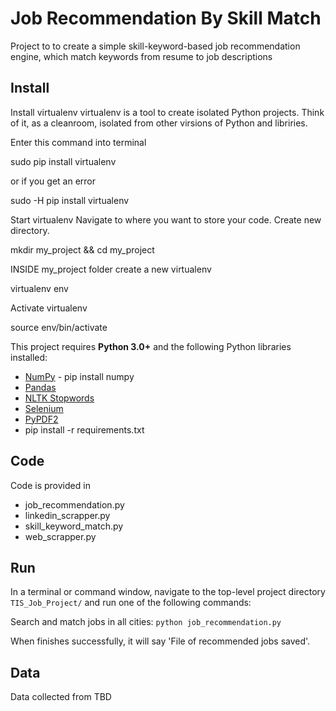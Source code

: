 # Job Recommendation By Skill Match

Project to to create a simple skill-keyword-based job recommendation engine, which match keywords from resume to job descriptions

## Install

Install virtualenv
virtualenv is a tool to create isolated Python projects. Think of it, as a cleanroom, isolated from other virsions of Python and libriries.

Enter this command into terminal

sudo pip install virtualenv

or if you get an error

sudo -H pip install virtualenv

Start virtualenv
Navigate to where you want to store your code. Create new directory.

mkdir my_project && cd my_project

INSIDE my_project folder create a new virtualenv

virtualenv env

Activate virtualenv

source env/bin/activate

This project requires **Python 3.0+** and the following Python libraries installed:

- [NumPy](http://www.numpy.org/) - pip install numpy
- [Pandas](http://pandas.pydata.org)
- [NLTK Stopwords](https://www.nltk.org/book/ch02.html)
- [Selenium](https://www.seleniumhq.org/)
- [PyPDF2](https://pythonhosted.org/PyPDF2/)
- pip install -r requirements.txt

## Code

Code is provided in 
- job_recommendation.py
- linkedin_scrapper.py
- skill_keyword_match.py
- web_scrapper.py

## Run

In a terminal or command window, navigate to the top-level project directory `TIS_Job_Project/` and run one of the following commands:

Search and match jobs in all cities:
```python job_recommendation.py```

When finishes successfully, it will say 'File of recommended jobs saved'.

## Data
Data collected from TBD 


